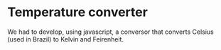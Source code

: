 # Temperature converter
We had to develop, using javascript, a conversor that converts Celsius (used in Brazil) to Kelvin and Feirenheit.
